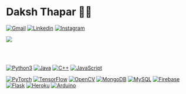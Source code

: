# Daksh Thapar :technologist:

[![Gmail](https://img.shields.io/badge/-Gmail-c14438?style=flat&logo=Gmail&logoColor=white&link=mailto:daksh18137@iiitd.ac.in)](mailto:daksh18137@iiitd.ac.in)
[![Linkedin](https://img.shields.io/badge/-LinkedIn-0077B5?style=flat&logo=Linkedin&logoColor=white&link=https:/https://www.linkedin.com/in/daksh-thapar-615a7511a/)](https://www.linkedin.com/in/daksh-thapar-615a7511a/)
[![Instagram](https://img.shields.io/badge/-Instagram-e4405f?style=flat&logo=Instagram&logoColor=white&link=https://https://www.instagram.com/dakshthapar21/)](https://www.instagram.com/dakshthapar21/)


<a href="https://github.com/dak-7309/github-readme-stats">
  <img align="center" src="https://github-readme-stats.vercel.app/api?username=dak-7309&show_icons=true&theme=dark&hide=stars&include_all_commits=true" />
</a>

<br></br>


[![Python3](https://img.shields.io/badge/-Python3-green?style=flat-square&logo=python&link=https://github.com/dak-7309/)](https://github.com/dak-7309/)
[![Java](https://img.shields.io/badge/-Java-orange?style=flat-square&logo=java&link=https://github.com/dak-7309/)](https://github.com/dak-7309/)
[![C++](https://img.shields.io/badge/c++-%2300599C.svg?style=flat-square&logo=c%2B%2B&logoColor=white&link=https://github.com/dak-7309/)](https://github.com/dak-7309/)
[![JavaScript](https://img.shields.io/badge/javascript-%23323330.svg?style=flat-square&logo=javascript&logoColor=%23F7DF1E&link=https://github.com/dak-7309/)](https://github.com/dak-7309/)

[![PyTorch](https://img.shields.io/badge/PyTorch-%23EE4C2C.svg?style=flat-square&logo=PyTorch&logoColor=white&link=https://github.com/dak-7309/)](https://github.com/dak-7309/)
[![TensorFlow](https://img.shields.io/badge/javascript-%23323330.svg?style=flat-square&logo=javascript&logoColor=%23F7DF1E&link=https://github.com/dak-7309/)](https://github.com/dak-7309/)
[![OpenCV](https://img.shields.io/badge/opencv-%23white.svg?style=flat-square&logo=opencv&logoColor=white&logo=react&link=https://github.com/dak-7309/)](https://github.com/dak-7309/)
[![MongoDB](https://img.shields.io/badge/MongoDB-%234ea94b.svg?style=flat-square&logo=mongodb&logoColor=white&logo=opencv&logoColor=white&logo=react&link=https://github.com/dak-7309/)](https://github.com/dak-7309/)
[![MySQL](https://img.shields.io/badge/mysql-%2300f.svg?style=style=flat-square&logo=mysql&logoColor=white&logo=opencv&logoColor=white&logo=react&link=https://github.com/dak-7309/)](https://github.com/dak-7309/)
[![Firebase](https://img.shields.io/badge/-Firebase-blue?style=flat-square&logo=firebase&link=https://github.com/dak-7309/)](https://github.com/dak-7309/)
[![Flask](https://img.shields.io/badge/-Flask-grey?style=flat-square&logo=flask&link=https://github.com/dak-7309/)](https://github.com/dak-7309/)
[![Heroku](https://img.shields.io/badge/-Heroku-430098?style=flat-square&logo=heroku&link=https://github.com/dak-7309/)](https://github.com/dak-7309/)
[![Arduino](https://img.shields.io/badge/-Arduino-black?style=flat-square&logo=Arduino&link=https://github.com/dak-7309/)](https://github.com/dak-7309/)
